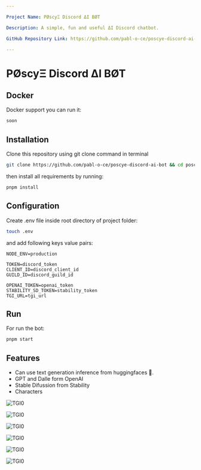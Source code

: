 ```yaml
---

Project Name: PØscyΞ Discord ΔI BØT

Description: A simple, fun and useful ΔI Discord chatbot.

GitHub Repository Link: https://github.com/pabl-o-ce/poscye-discord-ai-bot

---
```


# PØscyΞ Discord ΔI BØT

## Docker

Docker support you can run it:

```sh
soon
```

## Installation

Clone this repository using git clone command in terminal

```sh
git clone https://github.com/pabl-o-ce/poscye-discord-ai-bot && cd poscye-discord-ai-bot
```

then install all requirements by running:

```sh
pnpm install
```

## Configuration

Create .env file inside root directory of project folder:

```sh
touch .env
```

and add following keys value pairs:

```nvim
NODE_ENV=production

TOKEN=discord_token
CLIENT_ID=discord_client_id
GUILD_ID=discord_guild_id

OPENAI_TOKEN=openai_token
STABILITY_SD_TOKEN=stability_token
TGI_URL=tgi_url
```

## Run

For run the bot:

```sh
pnpm start
```

## Features

- Can use text generation inference from huggingfaces 🤗.
- GPT and Dalle form OpenAI
- Stable Difussion from Stability
- Characters


![TGI0](./assets/tgi.png)

![TGI0](./assets/tgi-1.png)

![TGI0](./assets/tgi-2.png)

![TGI0](./assets/openai-gpt.png)

![TGI0](./assets/dalle.png)

![TGI0](./assets/stability.png)